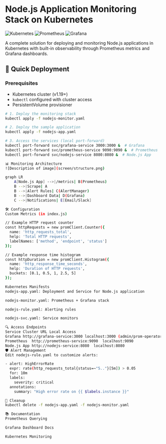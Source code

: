 # Node.js Application Monitoring Stack on Kubernetes

![Kubernetes](https://img.shields.io/badge/Kubernetes-326CE5?logo=kubernetes&logoColor=white)
![Prometheus](https://img.shields.io/badge/Prometheus-E6522C?logo=prometheus&logoColor=white)
![Grafana](https://img.shields.io/badge/Grafana-F46800?logo=grafana&logoColor=white)

A complete solution for deploying and monitoring Node.js applications in Kubernetes with built-in observability through Prometheus metrics and Grafana dashboards.

## 🚀 Quick Deployment

### Prerequisites
- Kubernetes cluster (v1.19+)
- `kubectl` configured with cluster access
- PersistentVolume provisioner

```bash
# 1. Deploy the monitoring stack
kubectl apply -f nodejs-monitor.yaml

# 2. Deploy the sample application
kubectl apply -f nodejs-app.yaml

# 3. Access the services (local port-forward)
kubectl port-forward svc/grafana-service 3000:3000 &  # Grafana
kubectl port-forward svc/prometheus-service 9090:9090 &  # Prometheus
kubectl port-forward svc/nodejs-service 8080:8080 &  # Node.js App

📊 Monitoring Architecture
![Description of image](screen/structure.png)

graph LR
    A[Node.js App] -->|/metrics| B(Prometheus)
    B -->|Scrape| A
    B -->|Alert Rules| C(AlertManager)
    B -->|Dashboard Data| D(Grafana)
    C -->|Notifications| E[Email/Slack]

🛠️ Configuration
Custom Metrics (in index.js)

// Example HTTP request counter
const httpRequests = new promClient.Counter({
  name: 'http_requests_total',
  help: 'Total HTTP requests',
  labelNames: ['method', 'endpoint', 'status']
});

// Example response time histogram
const httpDuration = new promClient.Histogram({
  name: 'http_response_time_seconds',
  help: 'Duration of HTTP requests',
  buckets: [0.1, 0.5, 1, 2.5, 5]
});

Kubernetes Manifests
nodejs-app.yaml: Deployment and Service for Node.js application

nodejs-monitor.yaml: Prometheus + Grafana stack

nodejs-rule.yaml: Alerting rules

nodejs-svc.yaml: Service monitors

🔍 Access Endpoints
Service	Cluster URL	Local Access
Grafana	http://grafana-service:3000	localhost:3000 (admin/prom-operator)
Prometheus	http://prometheus-service:9090	localhost:9090
Node.js App	http://nodejs-service:8080	localhost:8080
🛡️ Alert Management
Edit nodejs-rule.yaml to customize alerts:

- alert: HighErrorRate
  expr: rate(http_requests_total{status=~"5.."}[5m]) > 0.05
  for: 10m
  labels:
    severity: critical
  annotations:
    summary: "High error rate on {{ $labels.instance }}"

🧹 Cleanup
kubectl delete -f nodejs-app.yaml -f nodejs-monitor.yaml

📚 Documentation
Prometheus Querying

Grafana Dashboard Docs

Kubernetes Monitoring


